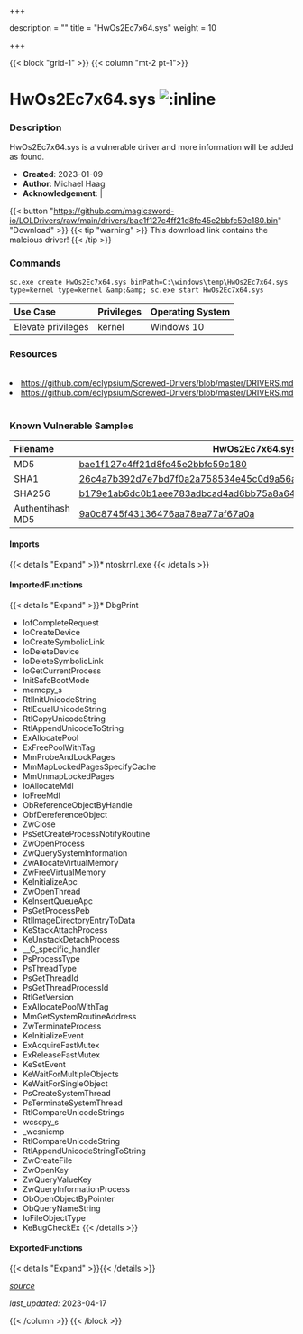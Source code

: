 +++

description = ""
title = "HwOs2Ec7x64.sys"
weight = 10

+++


{{< block "grid-1" >}}
{{< column "mt-2 pt-1">}}


# HwOs2Ec7x64.sys ![:inline](/images/twitter_verified.png) 


### Description

HwOs2Ec7x64.sys is a vulnerable driver and more information will be added as found.

- **Created**: 2023-01-09
- **Author**: Michael Haag
- **Acknowledgement**:  | [](https://twitter.com/)

{{< button "https://github.com/magicsword-io/LOLDrivers/raw/main/drivers/bae1f127c4ff21d8fe45e2bbfc59c180.bin" "Download" >}}
{{< tip "warning" >}}
This download link contains the malcious driver!
{{< /tip >}}

### Commands

```
sc.exe create HwOs2Ec7x64.sys binPath=C:\windows\temp\HwOs2Ec7x64.sys     type=kernel type=kernel &amp;&amp; sc.exe start HwOs2Ec7x64.sys
```

| Use Case | Privileges | Operating System | 
|:---- | ---- | ---- |
| Elevate privileges | kernel | Windows 10 |

### Resources
<br>
<li><a href=" https://github.com/eclypsium/Screwed-Drivers/blob/master/DRIVERS.md"> https://github.com/eclypsium/Screwed-Drivers/blob/master/DRIVERS.md</a></li>
<li><a href="https://github.com/eclypsium/Screwed-Drivers/blob/master/DRIVERS.md">https://github.com/eclypsium/Screwed-Drivers/blob/master/DRIVERS.md</a></li>
<br>

### Known Vulnerable Samples

| Filename | HwOs2Ec7x64.sys |
|:---- | ---- | 
| MD5 | <a href="https://www.virustotal.com/gui/file/bae1f127c4ff21d8fe45e2bbfc59c180">bae1f127c4ff21d8fe45e2bbfc59c180</a> |
| SHA1 | <a href="https://www.virustotal.com/gui/file/26c4a7b392d7e7bd7f0a2a758534e45c0d9a56ab">26c4a7b392d7e7bd7f0a2a758534e45c0d9a56ab</a> |
| SHA256 | <a href="https://www.virustotal.com/gui/file/b179e1ab6dc0b1aee783adbcad4ad6bb75a8a64cb798f30c0dd2ee8aaf43e6de">b179e1ab6dc0b1aee783adbcad4ad6bb75a8a64cb798f30c0dd2ee8aaf43e6de</a> |
| Authentihash MD5 | <a href="https://www.virustotal.com/gui/search/authentihash%253A9a0c8745f43136476aa78ea77af67a0a">9a0c8745f43136476aa78ea77af67a0a</a> || Authentihash SHA1 | <a href="https://www.virustotal.com/gui/search/authentihash%253Adcfc27b5aac3e1911c0617d6c1823e65267c09a3">dcfc27b5aac3e1911c0617d6c1823e65267c09a3</a> || Authentihash SHA256 | <a href="https://www.virustotal.com/gui/search/authentihash%253Ab78cb190a4968d06f2cdab65ea0106bc47eefdaffc871ba5dd2c2dccadb1e403">b78cb190a4968d06f2cdab65ea0106bc47eefdaffc871ba5dd2c2dccadb1e403</a> || Signature | Huawei Technologies Co.,Ltd., VeriSign Class 3 Code Signing 2010 CA, VeriSign   || Company | Huawei || Description | HwOs2Ec || Product | Huawei MateBook || OriginalFilename | HwOs2Ec.sys |
#### Imports
{{< details "Expand" >}}* ntoskrnl.exe
{{< /details >}}
#### ImportedFunctions
{{< details "Expand" >}}* DbgPrint
* IofCompleteRequest
* IoCreateDevice
* IoCreateSymbolicLink
* IoDeleteDevice
* IoDeleteSymbolicLink
* IoGetCurrentProcess
* InitSafeBootMode
* memcpy_s
* RtlInitUnicodeString
* RtlEqualUnicodeString
* RtlCopyUnicodeString
* RtlAppendUnicodeToString
* ExAllocatePool
* ExFreePoolWithTag
* MmProbeAndLockPages
* MmMapLockedPagesSpecifyCache
* MmUnmapLockedPages
* IoAllocateMdl
* IoFreeMdl
* ObReferenceObjectByHandle
* ObfDereferenceObject
* ZwClose
* PsSetCreateProcessNotifyRoutine
* ZwOpenProcess
* ZwQuerySystemInformation
* ZwAllocateVirtualMemory
* ZwFreeVirtualMemory
* KeInitializeApc
* ZwOpenThread
* KeInsertQueueApc
* PsGetProcessPeb
* RtlImageDirectoryEntryToData
* KeStackAttachProcess
* KeUnstackDetachProcess
* __C_specific_handler
* PsProcessType
* PsThreadType
* PsGetThreadId
* PsGetThreadProcessId
* RtlGetVersion
* ExAllocatePoolWithTag
* MmGetSystemRoutineAddress
* ZwTerminateProcess
* KeInitializeEvent
* ExAcquireFastMutex
* ExReleaseFastMutex
* KeSetEvent
* KeWaitForMultipleObjects
* KeWaitForSingleObject
* PsCreateSystemThread
* PsTerminateSystemThread
* RtlCompareUnicodeStrings
* wcscpy_s
* _wcsnicmp
* RtlCompareUnicodeString
* RtlAppendUnicodeStringToString
* ZwCreateFile
* ZwOpenKey
* ZwQueryValueKey
* ZwQueryInformationProcess
* ObOpenObjectByPointer
* ObQueryNameString
* IoFileObjectType
* KeBugCheckEx
{{< /details >}}
#### ExportedFunctions
{{< details "Expand" >}}{{< /details >}}



[*source*](https://github.com/magicsword-io/LOLDrivers/tree/main/yaml/hwos2ec7x64.yaml)

*last_updated:* 2023-04-17








{{< /column >}}
{{< /block >}}
